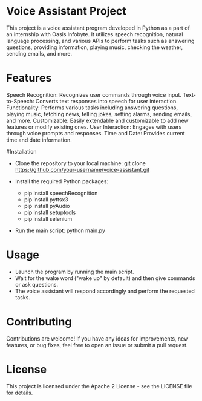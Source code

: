 # Voice Assistant Project
This project is a voice assistant program developed in Python as a part of an internship with Oasis Infobyte. It utilizes speech recognition, natural language processing, and various APIs to perform tasks such as answering questions, providing information, playing music, checking the weather, sending emails, and more.

# Features
Speech Recognition: Recognizes user commands through voice input.
Text-to-Speech: Converts text responses into speech for user interaction.
Functionality: Performs various tasks including answering questions, playing music, fetching news, telling jokes, setting alarms, sending emails, and more.
Customizable: Easily extendable and customizable to add new features or modify existing ones.
User Interaction: Engages with users through voice prompts and responses.
Time and Date: Provides current time and date information.

#Installation
* Clone the repository to your local machine:
git clone https://github.com/your-username/voice-assistant.git

* Install the required Python packages:
  * pip install speechRecognition
  * pip install  pyttsx3
  * pip install pyAudio
  * pip install setuptools
  * pip install selenium

* Run the main script:
python main.py

# Usage
* Launch the program by running the main script.
* Wait for the wake word ("wake up" by default) and then give commands or ask questions.
* The voice assistant will respond accordingly and perform the requested tasks.

# Contributing
Contributions are welcome! If you have any ideas for improvements, new features, or bug fixes, feel free to open an issue or submit a pull request.

# License
This project is licensed under the Apache 2 License - see the LICENSE file for details.
